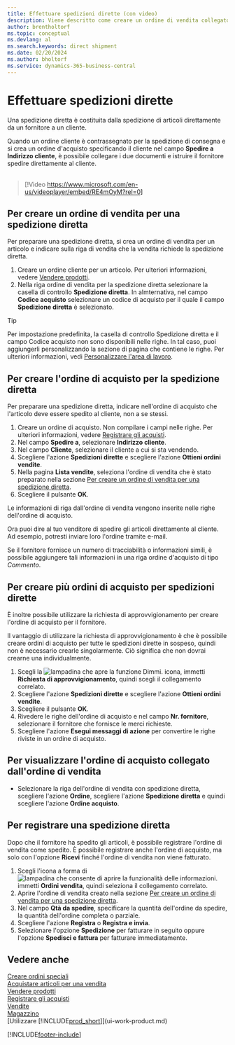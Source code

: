 ```yaml
---
title: Effettuare spedizioni dirette (con video)
description: Viene descritto come creare un ordine di vendita collegato a un ordine di acquisto per consentire la spedizione diretta dal fornitore al cliente.
author: brentholtorf
ms.topic: conceptual
ms.devlang: al
ms.search.keywords: direct shipment
ms.date: 02/20/2024
ms.author: bholtorf
ms.service: dynamics-365-business-central
---
```

# <a name="make-drop-shipments"></a>Effettuare spedizioni dirette

Una spedizione diretta è costituita dalla spedizione di articoli direttamente da un fornitore a un cliente.

Quando un ordine cliente è contrassegnato per la spedizione di consegna e si crea un ordine d'acquisto specificando il cliente nel campo **Spedire a** **Indirizzo cliente**, è possibile collegare i due documenti e istruire il fornitore spedire direttamente al cliente.
<br><br>  
  
> [!Video https://www.microsoft.com/en-us/videoplayer/embed/RE4mOyM?rel=0]

## <a name="to-create-a-sales-order-for-drop-shipment"></a>Per creare un ordine di vendita per una spedizione diretta

Per preparare una spedizione diretta, si crea un ordine di vendita per un articolo e indicare sulla riga di vendita che la vendita richiede la spedizione diretta.

1. Creare un ordine cliente per un articolo. Per ulteriori informazioni, vedere [Vendere prodotti](sales-how-sell-products.md).
2. Nella riga ordine di vendita per la spedizione diretta selezionare la casella di controllo **Spedizione diretta**. In almternativa, nel campo **Codice acquisto** selezionare un codice di acquisto per il quale il campo **Spedizione diretta** è selezionato.

> [!TIP]
> Per impostazione predefinita, la casella di controllo Spedizione diretta e il campo Codice acquisto non sono disponibili nelle righe. In tal caso, puoi aggiungerli personalizzando la sezione di pagina che contiene le righe. Per ulteriori informazioni, vedi [Personalizzare l'area di lavoro](ui-personalization-user.md).

## <a name="to-create-the-purchase-order-for-drop-shipment"></a>Per creare l'ordine di acquisto per la spedizione diretta

Per preparare una spedizione diretta, indicare nell'ordine di acquisto che l'articolo deve essere spedito al cliente, non a se stessi.

1. Creare un ordine di acquisto. Non compilare i campi nelle righe. Per ulteriori informazioni, vedere [Registrare gli acquisti](purchasing-how-record-purchases.md).
2. Nel campo **Spedire a**, selezionare **Indirizzo cliente**.
3. Nel campo **Cliente**, selezionare il cliente a cui si sta vendendo.
4. Scegliere l'azione **Spedizioni dirette** e scegliere l'azione **Ottieni ordini vendite**.
5. Nella pagina **Lista vendite**, seleziona l'ordine di vendita che è stato preparato nella sezione [Per creare un ordine di vendita per una spedizione diretta](#to-create-a-sales-order-for-drop-shipment).
6. Scegliere il pulsante **OK**.

Le informazioni di riga dall'ordine di vendita vengono inserite nelle righe dell'ordine di acquisto.

Ora puoi dire al tuo venditore di spedire gli articoli direttamente al cliente. Ad esempio, potresti inviare loro l'ordine tramite e-mail. 

Se il fornitore fornisce un numero di tracciabilità o informazioni simili, è possibile aggiungere tali informazioni in una riga ordine d'acquisto di tipo *Commento*.  

## <a name="to-create-multiple-purchase-orders-for-drop-shipments"></a>Per creare più ordini di acquisto per spedizioni dirette

È inoltre possibile utilizzare la richiesta di approvvigionamento per creare l'ordine di acquisto per il fornitore. 

Il vantaggio di utilizzare la richiesta di approvvigionamento è che è possibile creare ordini di acquisto per tutte le spedizioni dirette in sospeso, quindi non è necessario crearle singolarmente. Ciò significa che non dovrai crearne una individualmente.

1. Scegli la ![lampadina che apre la funzione Dimmi.](media/ui-search/search_small.png "Dimmi cosa vuoi fare") icona, immetti **Richiesta di approvvigionamento**, quindi scegli il collegamento correlato.
2. Scegliere l'azione **Spedizioni dirette** e scegliere l'azione **Ottieni ordini vendite**.
3. Scegliere il pulsante **OK**.
4. Rivedere le righe dell'ordine di acquisto e nel campo **Nr. fornitore**, selezionare il fornitore che fornisce le merci richieste. 
5. Scegliere l'azione **Esegui messaggi di azione** per convertire le righe riviste in un ordine di acquisto.

## <a name="to-view-the-linked-purchase-order-from-the-sales-order"></a>Per visualizzare l'ordine di acquisto collegato dall'ordine di vendita

* Selezionare la riga dell'ordine di vendita con spedizione diretta, scegliere l'azione **Ordine**, scegliere l'azione **Spedizione diretta** e quindi scegliere l'azione **Ordine acquisto**.

## <a name="to-post-a-drop-shipment"></a>Per registrare una spedizione diretta

Dopo che il fornitore ha spedito gli articoli, è possibile registrare l'ordine di vendita come spedito. È possibile registrare anche l'ordine di acquisto, ma solo con l'opzione **Ricevi** finché l'ordine di vendita non viene fatturato.

1. Scegli l'icona a forma di ![lampadina che consente di aprire la funzionalità delle informazioni.](media/ui-search/search_small.png "Dimmi cosa vuoi fare") immetti **Ordini vendita**, quindi seleziona il collegamento correlato.
2. Aprire l'ordine di vendita creato nella sezione [Per creare un ordine di vendita per una spedizione diretta](#to-create-a-sales-order-for-drop-shipment).
3. Nel campo **Qtà da spedire**, specificare la quantità dell'ordine da spedire, la quantità dell'ordine completa o parziale.
4. Scegliere l'azione **Registra** o **Registra e invia**.
5. Selezionare l'opzione **Spedizione** per fatturare in seguito oppure l'opzione **Spedisci e fattura** per fatturare immediatamente.

## <a name="see-also"></a>Vedere anche

[Creare ordini speciali](sales-how-to-create-special-orders.md)  
[Acquistare articoli per una vendita](purchasing-how-purchase-products-sale.md)  
[Vendere prodotti](sales-how-sell-products.md)  
[Registrare gli acquisti](purchasing-how-record-purchases.md)  
[Vendite](sales-manage-sales.md)  
[Magazzino](inventory-manage-inventory.md)  
[Utilizzare [!INCLUDE[prod_short](includes/prod_short.md)]](ui-work-product.md)


[!INCLUDE[footer-include](includes/footer-banner.md)]
